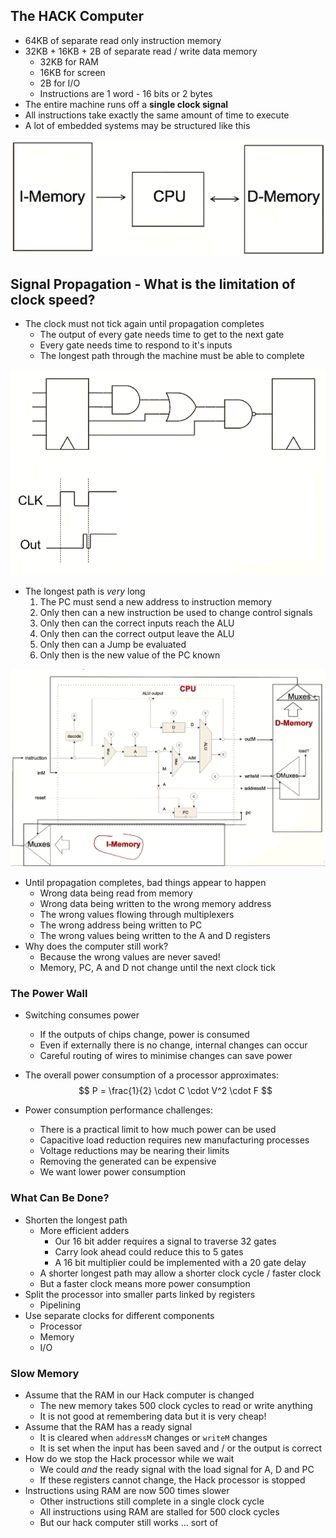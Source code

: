 ## The HACK Computer
- 64KB of separate read only instruction memory
- 32KB + 16KB + 2B of separate read / write data memory
	- 32KB for RAM
	- 16KB for screen
	- 2B for I/O
	- Instructions are 1 word - 16 bits or 2 bytes
- The entire machine runs off a **single clock signal**
- All instructions take exactly the same amount of time to execute
- A lot of embedded systems may be structured like this

![](Pasted%20image%2020231017113441.png)

## Signal Propagation - What is the limitation of clock speed?
- The clock must not tick again until propagation completes
	- The output of every gate needs time to get to the next gate
	- Every gate needs time to respond to it's inputs
	- The longest path through the machine must be able to complete

![](Pasted%20image%2020231017114054.png)

- The longest path is *very* long
	1. The PC must send a new address to instruction memory
	2. Only then can a new instruction be used to change control signals
	3. Only then can the correct inputs reach the ALU
	4. Only then can the correct output leave the ALU
	5. Only then can a Jump be evaluated
	6. Only then is the new value of the PC known

![](Pasted%20image%2020231017114758.png)

- Until propagation completes, bad things appear to happen
	- Wrong data being read from memory
	- Wrong data being written to the wrong memory address
	- The wrong values flowing through multiplexers
	- The wrong address being written to PC
	- The wrong values being written to the A and D registers
- Why does the computer still work?
	- Because the wrong values are never saved!
	- Memory, PC, A and D not change until  the next clock tick


### The Power Wall
- Switching consumes power
	- If the outputs of chips change, power is consumed
	- Even if externally there is no change, internal changes can occur
	- Careful routing of wires to minimise changes can save power

- The overall power consumption of a processor approximates:
$$
P = \frac{1}{2} \cdot C \cdot V^2 \cdot F
$$
- Power consumption performance challenges:
	- There is a practical limit to how much power can be used
	- Capacitive load reduction requires new manufacturing processes
	- Voltage reductions may be nearing their limits
	- Removing the generated can be expensive
	- We want lower power consumption

### What Can Be Done?
- Shorten the longest path
	- More efficient adders
		- Our 16 bit adder requires a signal to traverse 32 gates
		- Carry look ahead could reduce this to 5 gates
		- A 16 bit multiplier could be implemented with a 20 gate delay
	- A shorter longest path may allow a shorter clock cycle / faster clock
	- But a faster clock means more power consumption
- Split the processor into smaller parts linked by registers
	- Pipelining
- Use separate clocks for different components
	- Processor
	- Memory
	- I/O

### Slow Memory
- Assume that the RAM in our Hack computer is changed
	- The new memory takes 500 clock cycles to read or write anything
	- It is not good at remembering data but it is very cheap!
- Assume that the RAM has a ready signal
	- It is cleared when `addressM` changes or `writeM` changes
	- It is set when the input has been saved and / or the output is correct
- How do we stop the Hack processor while we wait
	- We could *and* the ready signal with the load signal for A, D and PC
	- If these registers cannot change, the Hack processor is stopped
- Instructions using RAM are now 500 times slower
	- Other instructions still complete in a single clock cycle
	- All instructions using RAM are stalled for 500 clock cycles
	- But our hack computer still works ... sort of